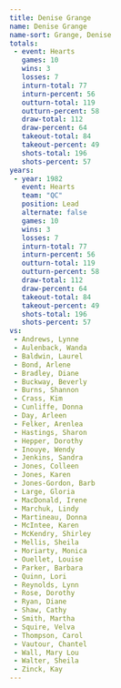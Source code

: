 ```yaml
---
title: Denise Grange
name: Denise Grange
name-sort: Grange, Denise
totals:
 - event: Hearts
   games: 10
   wins: 3
   losses: 7
   inturn-total: 77
   inturn-percent: 56
   outturn-total: 119
   outturn-percent: 58
   draw-total: 112
   draw-percent: 64
   takeout-total: 84
   takeout-percent: 49
   shots-total: 196
   shots-percent: 57
years:
 - year: 1982
   event: Hearts
   team: "QC"
   position: Lead
   alternate: false
   games: 10
   wins: 3
   losses: 7
   inturn-total: 77
   inturn-percent: 56
   outturn-total: 119
   outturn-percent: 58
   draw-total: 112
   draw-percent: 64
   takeout-total: 84
   takeout-percent: 49
   shots-total: 196
   shots-percent: 57
vs:
 - Andrews, Lynne
 - Aulenback, Wanda
 - Baldwin, Laurel
 - Bond, Arlene
 - Bradley, Diane
 - Buckway, Beverly
 - Burns, Shannon
 - Crass, Kim
 - Cunliffe, Donna
 - Day, Arleen
 - Felker, Arenlea
 - Hastings, Sharon
 - Hepper, Dorothy
 - Inouye, Wendy
 - Jenkins, Sandra
 - Jones, Colleen
 - Jones, Karen
 - Jones-Gordon, Barb
 - Large, Gloria
 - MacDonald, Irene
 - Marchuk, Lindy
 - Martineau, Donna
 - McIntee, Karen
 - McKendry, Shirley
 - Mellis, Sheila
 - Moriarty, Monica
 - Ouellet, Louise
 - Parker, Barbara
 - Quinn, Lori
 - Reynolds, Lynn
 - Rose, Dorothy
 - Ryan, Diane
 - Shaw, Cathy
 - Smith, Martha
 - Squire, Velva
 - Thompson, Carol
 - Vautour, Chantel
 - Wall, Mary Lou
 - Walter, Sheila
 - Zinck, Kay
---
```

